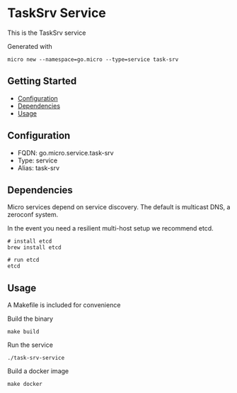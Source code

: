 # TaskSrv Service

This is the TaskSrv service

Generated with

```
micro new --namespace=go.micro --type=service task-srv
```

## Getting Started

- [Configuration](#configuration)
- [Dependencies](#dependencies)
- [Usage](#usage)

## Configuration

- FQDN: go.micro.service.task-srv
- Type: service
- Alias: task-srv

## Dependencies

Micro services depend on service discovery. The default is multicast DNS, a zeroconf system.

In the event you need a resilient multi-host setup we recommend etcd.

```
# install etcd
brew install etcd

# run etcd
etcd
```

## Usage

A Makefile is included for convenience

Build the binary

```
make build
```

Run the service
```
./task-srv-service
```

Build a docker image
```
make docker
```